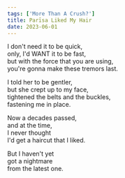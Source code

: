 ```yaml
---
tags: ['More Than A Crush?']
title: Parīsa Liked My Hair
date: 2023-06-01
---
```


I don't need it to be quick,  
only, I'd WANT it to be fast,  
but with the force that you are using,  
you're gonna make these tremors last.

I told her to be gentler,  
but she crept up to my face,  
tightened the belts and the buckles,  
fastening me in place.

Now a decades passed,  
and at the time,  
I never thought  
I'd get a haircut that I liked.

But I haven't yet  
got a nightmare  
from the latest one.
